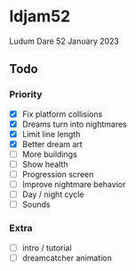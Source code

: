 # ldjam52
Ludum Dare 52 January 2023

## Todo
### Priority
- [x] Fix platform collisions
- [x] Dreams turn into nightmares
- [x] Limit line length
- [x] Better dream art
- [ ] More buildings
- [ ] Show health
- [ ] Progression screen
- [ ] Improve nightmare behavior
- [ ] Day / night cycle
- [ ] Sounds

### Extra
- [ ] intro / tutorial
- [ ] dreamcatcher animation